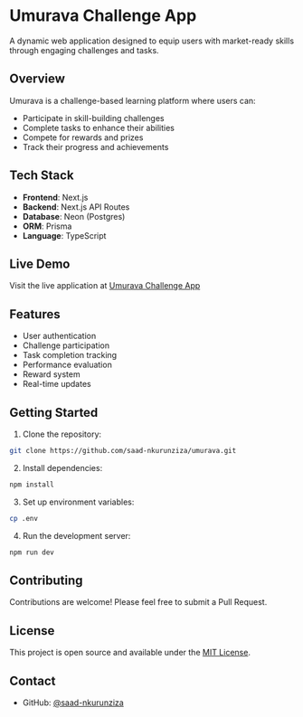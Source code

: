 # Umurava Challenge App

A dynamic web application designed to equip users with market-ready skills through engaging challenges and tasks.

## Overview

Umurava is a challenge-based learning platform where users can:

- Participate in skill-building challenges
- Complete tasks to enhance their abilities
- Compete for rewards and prizes
- Track their progress and achievements

## Tech Stack

- **Frontend**: Next.js
- **Backend**: Next.js API Routes
- **Database**: Neon (Postgres)
- **ORM**: Prisma
- **Language**: TypeScript

## Live Demo

Visit the live application at [Umurava Challenge App](https://umurava-challenge-app.vercel.app)

## Features

- User authentication
- Challenge participation
- Task completion tracking
- Performance evaluation
- Reward system
- Real-time updates

## Getting Started

1. Clone the repository:

```bash
git clone https://github.com/saad-nkurunziza/umurava.git
```

2. Install dependencies:

```bash
npm install
```

3. Set up environment variables:

```bash
cp .env
```

4. Run the development server:

```bash
npm run dev
```

## Contributing

Contributions are welcome! Please feel free to submit a Pull Request.

## License

This project is open source and available under the [MIT License](LICENSE).

## Contact

- GitHub: [@saad-nkurunziza](https://github.com/saad-nkurunziza)
